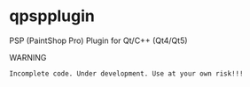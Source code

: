 qpspplugin
==========

PSP (PaintShop Pro) Plugin for Qt/C++ (Qt4/Qt5)


WARNING

    Incomplete code. Under development. Use at your own risk!!!
